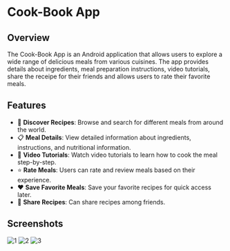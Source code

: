 # Cook-Book App
## Overview
The Cook-Book App is an Android application that allows users to explore a wide range of delicious meals from various cuisines. The app provides details about ingredients, meal preparation instructions, video tutorials, share the receipe for their friends and allows users to rate their favorite meals.

## Features
- 🌟 **Discover Recipes**: Browse and search for different meals from around the world.
- 📋 **Meal Details**: View detailed information about ingredients, instructions, and nutritional information.
- 🎥 **Video Tutorials**: Watch video tutorials to learn how to cook the meal step-by-step.
- ⭐ **Rate Meals**: Users can rate and review meals based on their experience.
- ❤️ **Save Favorite Meals**: Save your favorite recipes for quick access later.
- 🌟 **Share Recipes**: Can share recipes among friends.

## Screenshots
![1](https://github.com/user-attachments/assets/34d32319-8a62-490b-8d2a-dce5f283984e)
![2](https://github.com/user-attachments/assets/e0715a8f-9730-469b-9bfb-36a5c62d530b)
![3](https://github.com/user-attachments/assets/a8146142-5861-4e69-acf8-7169f50461ca)
